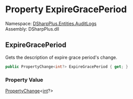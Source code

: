 # Property ExpireGracePeriod

Namespace: [DSharpPlus.Entities.AuditLogs](DSharpPlus.Entities.AuditLogs.md)  
Assembly: DSharpPlus.dll

## <a id="DSharpPlus_Entities_AuditLogs_DiscordAuditLogIntegrationEntry_ExpireGracePeriod"></a>ExpireGracePeriod

Gets the description of expire grace period's change.

```csharp
public PropertyChange<int?> ExpireGracePeriod { get; }
```

### Property Value

[PropertyChange](DSharpPlus.Entities.AuditLogs.PropertyChange\-1.md)<[int](https://learn.microsoft.com/dotnet/api/system.int32)?\>

